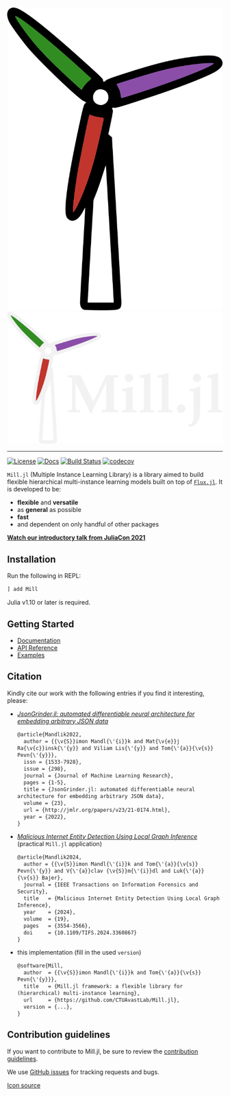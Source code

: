 <p align="center">
  <img src="https://github.com/CTUAvastLab/Mill.jl/raw/master/docs/src/assets/logo.svg#gh-light-mode-only" alt="Mill.jl logo"/>
  <img src="https://github.com/CTUAvastLab/Mill.jl/raw/master/docs/src/assets/logo-dark.svg#gh-dark-mode-only" alt="Mill.jl logo"/>
</p>

---

[![License](https://img.shields.io/badge/License-MIT-blue.svg)](https://github.com/CTUAvastLab/Mill.jl/blob/master/LICENSE.md)
[![Docs](https://img.shields.io/badge/docs-stable-blue.svg)](https://CTUAvastLab.github.io/Mill.jl/stable)
[![Build Status](https://github.com/CTUAvastLab/Mill.jl/actions/workflows/ci.yml/badge.svg)](https://github.com/CTUAvastLab/Mill.jl/actions/workflows/ci.yml)
[![codecov](https://codecov.io/gh/CTUAvastLab/Mill.jl/graph/badge.svg?token=bIjsTgkv8C)](https://codecov.io/gh/CTUAvastLab/Mill.jl)

`Mill.jl` (Multiple Instance Learning Library) is a library aimed to build flexible hierarchical multi-instance learning models built on top of [`Flux.jl`](https://fluxml.ai). It is developed to be:

* **flexible** and **versatile**
* as **general** as possible
* **fast** 
* and dependent on only handful of other packages

[**Watch our introductory talk from JuliaCon 2021** ](https://www.youtube.com/watch?v=Bf0CvltIDbE)

## Installation

Run the following in REPL:

```julia
] add Mill
```

Julia v1.10 or later is required.

## Getting Started

- [Documentation](https://ctuavastlab.github.io/Mill.jl/stable/)
- [API Reference](https://ctuavastlab.github.io/Mill.jl/stable/api/aggregation/)
- [Examples](https://ctuavastlab.github.io/Mill.jl/stable/examples/musk/musk/)

## Citation

Kindly cite our work with the following entries if you find it interesting, please:

* [*JsonGrinder.jl: automated differentiable neural architecture for embedding arbitrary JSON
  data*](https://jmlr.org/papers/v23/21-0174.html)

  ```
  @article{Mandlik2022,
    author = {{\v{S}}imon Mandl{\'{i}}k and Mat{\v{e}}j Ra{\v{c}}insk{\'{y}} and Viliam Lis{\'{y}} and Tom{\'{a}}{\v{s}} Pevn{\'{y}}},
    issn = {1533-7928},
    issue = {298},
    journal = {Journal of Machine Learning Research},
    pages = {1-5},
    title = {JsonGrinder.jl: automated differentiable neural architecture for embedding arbitrary JSON data},
    volume = {23},
    url = {http://jmlr.org/papers/v23/21-0174.html},
    year = {2022},
  }
  ```

* [*Malicious Internet Entity Detection Using Local Graph
  Inference*](https://ieeexplore.ieee.org/document/10418120) (practical `Mill.jl` application)

  ```
  @article{Mandlik2024,
    author = {{\v{S}}imon Mandl{\'{i}}k and Tom{\'{a}}{\v{s}} Pevn{\'{y}} and V{\'{a}}clav {\v{S}}m{\'{i}}dl and Luk{\'{a}}{\v{s}} Bajer},
    journal = {IEEE Transactions on Information Forensics and Security},
    title   = {Malicious Internet Entity Detection Using Local Graph Inference},
    year    = {2024},
    volume  = {19},
    pages   = {3554-3566},
    doi     = {10.1109/TIFS.2024.3360867}
  }
  ```

* this implementation (fill in the used `version`)

  ```
  @software{Mill,
    author  = {{\v{S}}imon Mandl{\'{i}}k and Tom{\'{a}}{\v{s}} Pevn{\'{y}}},
    title   = {Mill.jl framework: a flexible library for (hierarchical) multi-instance learning},
    url     = {https://github.com/CTUAvastLab/Mill.jl},
    version = {...},
  }
  ```

## Contribution guidelines

If you want to contribute to Mill.jl, be sure to review the
[contribution guidelines](CONTRIBUTING.md).

We use [GitHub issues](https://github.com/CTUAvastLab/Mill.jl/issues) for
tracking requests and bugs.

<a href="https://flyclipart.com/wind-turbine-png-clipart-windmill-pictures-windmill-png-471749">Icon source</a>
